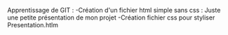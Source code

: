   Apprentissage de GIT :
  -Création d'un fichier html simple sans css : Juste une petite présentation de mon projet
  -Création fichier css pour styliser Presentation.htlm

